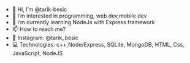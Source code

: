 - 👋 Hi, I’m @tarik-besic
- 👀 I’m interested in programming, web dev,mobile dev  
- 🌱 I’m currently learning NodeJs with Express framework
- 📫 How to reach me? 
- 📱  Instagram: @tarik_besic
- 💻 Technologies: c++,Node/Express, SQLite, MongoDB, HTML, Css, JavaScript, NodeJS


<!---
tarik-besic/tarik-besic is a ✨ special ✨ repository because its `README.md` (this file) appears on your GitHub profile.
You can click the Preview link to take a look at your changes.
--->
